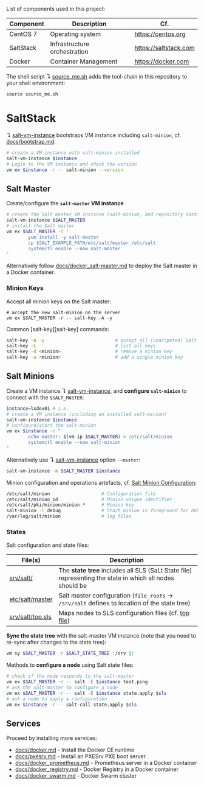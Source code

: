List of components used in this project:

Component  | Description                   | Cf.
-----------|-------------------------------|-----------------------
CentOS 7   | Operating system              | <https://centos.org>
SaltStack  | Infrastructure orchestration  | <https://saltstack.com>
Docker     | Container Management          | <https://docker.com>

The shell script ↴ [source_me.sh](source_me.sh) adds the tool-chain in this repository to your shell environment:

```
source source_me.sh
```

# SaltStack

↴ [salt-vm-instance][01] bootstraps VM instance including `salt-minion`, cf. [docs/bootstrap.md](docs/bootstrap.md):

```bash
# create a VM instance with salt-minion installed
salt-vm-instance $instance
# Login to the VM instance and check the version
vm ex $instance -r -- salt-minion --version
```

## Salt Master

Create/configure the **`salt-master` VM instance**

```bash
# create the Salt master VM instance (salt-minion, and repository installed)
salt-vm-instance $SALT_MASTER
# install the Salt master
vm ex $SALT_MASTER -r '
        yum install -y salt-master
        cp $SALT_EXAMPLE_PATH/etc/salt/master /etc/salt
        systemctl enable --now salt-master
'
```

Alternatively follow [docs/docker_salt-master.md][dsm]  to deploy the Salt master in a Docker container.

[dsm]: docs/docker_salt-master.md

### Minion Keys

Accept all minion keys on the Salt master:

```
# accept the new salt-minion on the server
vm ex $SALT_MASTER -r -- salt-key -A -y
```

Common [salt-key][salt-key] commands:

```bash
salt-key -A -y                          # accept all (unaccpeted) Salt minions
salt-key -L                             # list all keys
salt-key -d <minion>                    # remove a minion key
salt-key -a <minion>                    # add a single minion key
```

[saltkey]: https://docs.saltstack.com/en/latest/ref/cli/salt-key.html

## Salt Minions

Create a VM instance ↴ [salt-vm-instance][01], and **configure `salt-minion`** to connect with the `$SALT_MASTER`:

```bash
instance=lxdev01 # i.e.
# create a VM instance (including an installed salt-minion)
salt-vm-instance $instance
# configure/start the salt-minion
vm ex $instance -r "
        echo master: $(vm ip $SALT_MASTER) > /etc/salt/minion
        systemctl enable --now salt-minion
"
```

Alternatively use ↴ [salt-vm-instance][01] option `--master`:

```bash
salt-vm-instance -m $SALT_MASTER $instance
```

Minion configuration and operations artefacts, cf. [Salt Minion Configuration][minconf]:

```bash
/etc/salt/minion                   # Configuration file
/etc/salt/minion_id                # Minion unique identifier
/etc/salt/pki/minion/minion.*      # Minion key
salt-minion -l debug               # Start minion in foreground for debugging
/var/log/salt/minion               # log files
```

[minconf]: https://docs.saltstack.com/en/latest/ref/configuration/minion.html

### States

Salt configuration and state files:

File(s)                                   | Description
------------------------------------------|------------------------------------------
[srv/salt/](srv/salt/)                    | The **state tree** includes all SLS (SaLt State file) representing the state in which all nodes should be
[etc/salt/master](etc/salt/master)        | Salt master configuration (`file_roots` → `/srv/salt` defines to location of the state tree)
[srv/salt/top.sls](srv/salt/top.sls)      | Maps nodes to SLS configuration files (cf. [top file][tf])

[tf]: https://docs.saltstack.com/en/latest/ref/states/top.html

**Sync the state tree** with the salt-master VM instance (note
that you need to re-sync after changes to the state tree):

```bash
vm sy $SALT_MASTER -r $SALT_STATE_TREE :/srv |:
```

Methods to **configure a node** using Salt state files:

```bash
# check if the node responds to the salt-master
vm ex $SALT_MASTER -r -- salt -E $instance test.ping
# ask the salt-master to configure a node
vm ex $SALT_MASTER -r -- salt -E $instance state.apply $sls
# ask a node to apply a configuration
vm ex $instance -r -- salt-call state.apply $sls
```

## Services

Proceed by installing more services:

* [docs/docker.md](docs/docker.md) - Install the Docker CE runtime
* [docs/pxesrv.md](docs/pxesrv.md) - Install an PXESrv PXE boot server
* [docs/docker_prometheus.md](docs/docker_prometheus.md) - Prometheus server in a Docker container
* [docs/docker_registry.md](docs/docker_registry.md) - Docker Registry in a Docker container
* [docs/docker_swarm.md](docs/docker_swarm.md) - Docker Swarm cluster


[01]: bin/salt-vm-instance
